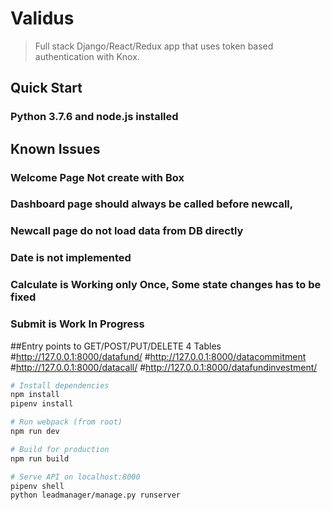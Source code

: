 # Validus

> Full stack Django/React/Redux app that uses token based authentication with Knox.

## Quick Start
### Python 3.7.6 and node.js installed

## Known Issues 
### Welcome Page Not create with Box
### Dashboard page should always be called before newcall, 
### Newcall page do not load data from DB directly
### Date is not implemented
### Calculate is Working only Once, Some state changes has to be fixed
### Submit is Work In Progress

##Entry points to GET/POST/PUT/DELETE 4 Tables
#http://127.0.0.1:8000/datafund/
#http://127.0.0.1:8000/datacommitment
#http://127.0.0.1:8000/datacall/
#http://127.0.0.1:8000/datafundinvestment/

```bash
# Install dependencies
npm install
pipenv install

# Run webpack (from root)
npm run dev

# Build for production
npm run build

# Serve API on localhost:8000
pipenv shell
python leadmanager/manage.py runserver

```
